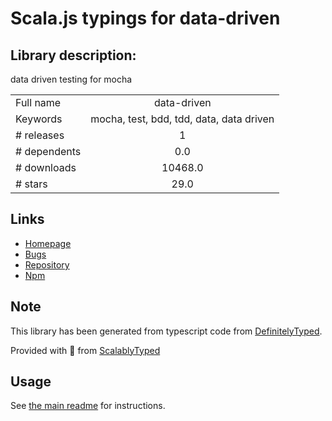 
# Scala.js typings for data-driven


## Library description:
data driven testing for mocha

|                    |                 |
| ------------------ | :-------------: |
| Full name          | data-driven |
| Keywords           | mocha, test, bdd, tdd, data, data driven |
| # releases         | 1 |
| # dependents       | 0.0 |
| # downloads        | 10468.0 |
| # stars            | 29.0 |

## Links
- [Homepage](https://github.com/fluentsoftware/data-driven#readme)
- [Bugs](https://github.com/fluentsoftware/data-driven/issues)
- [Repository](https://github.com/fluentsoftware/data-driven)
- [Npm](https://www.npmjs.com/package/data-driven)
    


## Note
This library has been generated from typescript code from [DefinitelyTyped](https://definitelytyped.org).

Provided with :purple_heart: from [ScalablyTyped](https://github.com/oyvindberg/ScalablyTyped)

## Usage
See [the main readme](../../readme.md) for instructions.



